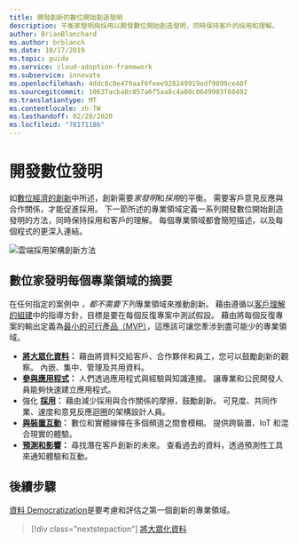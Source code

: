 ```yaml
---
title: 開發創新的數位開始創造發明
description: 平衡家發明與採用以開發數位開始創造發明，同時保持客戶的採用和理解。
author: BrianBlanchard
ms.author: brblanch
ms.date: 10/17/2019
ms.topic: guide
ms.service: cloud-adoption-framework
ms.subservice: innovate
ms.openlocfilehash: 4ddc8c0e479aaf0feee928249919edf9899ce40f
ms.sourcegitcommit: 10637acba8c857a6f5aa8c4a80c0649903f60402
ms.translationtype: MT
ms.contentlocale: zh-TW
ms.lasthandoff: 02/28/2020
ms.locfileid: "78171186"
---
```

# <a name="develop-digital-inventions"></a>開發數位發明

如[數位經濟的創新](./index.md)中所述，創新需要*家發明*和*採用*的平衡。 需要客戶意見反應與合作關係，才能促進採用。 下一節所述的專業領域定義一系列開發數位開始創造發明的方法，同時保持採用和客戶的理解。 每個專業領域都會簡短描述，以及每個程式的更深入連結。

![雲端採用架構創新方法](../../_images/innovate/innovate-methodology.png)

## <a name="summary-of-each-discipline-of-digital-invention"></a>數位家發明每個專業領域的摘要

在任何指定的案例中 *，都不需要下列*專業領域來推動創新。 藉由遵循以[客戶理解的組建](./build.md)中的指導方針，目標是要在每個反復專案中測試假設。 藉由將每個反復專案的輸出定義為[最小的可行產品（MVP）](https://docs.microsoft.com/azure/cloud-adoption-framework/govern/policy-compliance#minimum-viable-product-mvp-for-policy)，這應該可讓您牽涉到盡可能少的專業領域。

- **[將大眾化資料](./data.md)：** 藉由將資料交給客戶、合作夥伴和員工，您可以鼓勵創新的觀察。 內嵌、集中、管理及共用資料。
- **[參與應用程式](./apps.md)：** 人們透過應用程式與經驗與知識連接。 讓專業和公民開發人員能夠快速建立應用程式。
- 強化 **[採用](./ci-cd.md)：** 藉由減少採用與合作關係的摩擦，鼓勵創新。 可見度、共同作業、速度和意見反應迴圈的架構設計人員。
- **[與裝置互動](./devices.md)：** 數位和實體線條在多個頻道之間會模糊。 提供跨裝置、IoT 和混合現實的體驗。
- **[預測和影響](./predict.md)：** 尋找潛在客戶創新的未來。 查看過去的資料，透過預測性工具來通知體驗和互動。

## <a name="next-steps"></a>後續步驟

[資料 Democratization](./data.md)是要考慮和評估之第一個創新的專業領域。

> [!div class="nextstepaction"]
> [將大眾化資料](./data.md)
